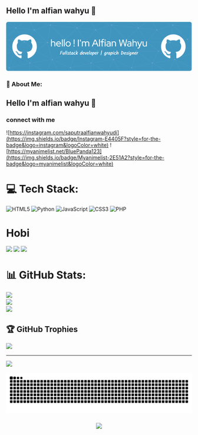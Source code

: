 ## Hello I'm alfian wahyu 👋

![anime](img/github-header-image.png)


<!-- 🔭 I’m currently working on **@wpucourse**
🌱 I’m currently learning [**laravel** ](https://laravel.com)Framework
😸😸😸

##### Skills

<img src="https://img.shields.io/badge/HTML5-E34F26?style=for-the-badge&logo=html5&logoColor=white" />
<img src="https://img.shields.io/badge/CSS3-1572B6?style=for-the-badge&logo=css3&logoColor=white" />
<img src="https://img.shields.io/badge/JavaScript-323330?style=for-the-badge&logo=javascript&logoColor=F7DF1E" />
<img src="https://img.shields.io/badge/PHP-777BB4?style=for-the-badge&logo=php&logoColor=white" />
<img src="https://img.shields.io/badge/Python-FFD43B?style=for-the-badge&logo=python&logoColor=blue" />
<img src="https://img.shields.io/badge/Laravel-FF2D20?style=for-the-badge&logo=laravel&logoColor=white" />

##### Hobi
<img src="https://img.shields.io/badge/Valorant-fa4454?style=for-the-badge&logo=valorant&logoColor=white" />
<img src="https://img.shields.io/badge/Steam-000000?style=for-the-badge&logo=steam&logoColor=white" />
<img src="https://img.shields.io/badge/Riot_Games-D32936?style=for-the-badge&logo=riot-games&logoColor=white" />

##### connect with me
![https://instagram.com/saputraalfianwahyudi](https://img.shields.io/badge/Instagram-E4405F?style=for-the-badge&logo=instagram&logoColor=white) ![https://myanimelist.net/BluePanda123](https://img.shields.io/badge/Myanimelist-2E51A2?style=for-the-badge&logo=myanimelist&logoColor=white)

<p align="center">
  <a href="https://skillicons.dev">
    <img src="https://skillicons.dev/icons?i=js,html,css,react,figma,arduino,au,discord" />
  </a>
</p>

##### my Github stats
![mikuheme's GitHub stats](https://github-readme-stats.vercel.app/api?username=mikuhime12&show_icons=true&theme=radical)





![good](https://media0.giphy.com/media/v1.Y2lkPTc5MGI3NjExNGZoMXN6cDhvNWk5cWU5ZjJnZWVjMHRhdnU2bnU5enRsbGozZTZ2MCZlcD12MV9pbnRlcm5hbF9naWZfYnlfaWQmY3Q9Zw/ErZ8hv5eO92JW/giphy.gif) -->


### 💫 About Me:
## Hello I'm alfian wahyu 👋


 ### connect with me
![https://instagram.com/saputraalfianwahyudi](https://img.shields.io/badge/Instagram-E4405F?style=for-the-badge&logo=instagram&logoColor=white) ![https://myanimelist.net/BluePanda123](https://img.shields.io/badge/Myanimelist-2E51A2?style=for-the-badge&logo=myanimelist&logoColor=white) 

# 💻 Tech Stack:
![HTML5](https://img.shields.io/badge/html5-%23E34F26.svg?style=for-the-badge&logo=html5&logoColor=white) ![Python](https://img.shields.io/badge/python-3670A0?style=for-the-badge&logo=python&logoColor=ffdd54) ![JavaScript](https://img.shields.io/badge/javascript-%23323330.svg?style=for-the-badge&logo=javascript&logoColor=%23F7DF1E) ![CSS3](https://img.shields.io/badge/css3-%231572B6.svg?style=for-the-badge&logo=css3&logoColor=white) ![PHP](https://img.shields.io/badge/php-%23777BB4.svg?style=for-the-badge&logo=php&logoColor=white)

# Hobi
<img src="https://img.shields.io/badge/Valorant-fa4454?style=for-the-badge&logo=valorant&logoColor=white" />
<img src="https://img.shields.io/badge/Steam-000000?style=for-the-badge&logo=steam&logoColor=white" />
<img src="https://img.shields.io/badge/Riot_Games-D32936?style=for-the-badge&logo=riot-games&logoColor=white" />

# 📊 GitHub Stats:
![](https://github-readme-stats.vercel.app/api?username=mikuhime12&theme=radical&hide_border=false&include_all_commits=false&count_private=false)<br/>
![](https://nirzak-streak-stats.vercel.app/?user=mikuhime12&theme=radical&hide_border=false)<br/>
![](https://github-readme-stats.vercel.app/api/top-langs/?username=mikuhime12&theme=radical&hide_border=false&include_all_commits=false&count_private=false&layout=compact)

## 🏆 GitHub Trophies
![](https://github-profile-trophy.vercel.app/?username=mikuhime12&theme=radical&no-frame=false&no-bg=true&margin-w=4)

---
[![](https://visitcount.itsvg.in/api?id=mikuhime12&icon=0&color=0)](https://visitcount.itsvg.in)

<img src="https://raw.githubusercontent.com/mikuhime12/mikuhime12/output/snake.svg" alt="Snake animation" />

###

<div align="center">
  <img height="300" src="https://media3.giphy.com/media/v1.Y2lkPTc5MGI3NjExdndleGZnaGtsdTFzdGk2c3BxMWdhMWJwajNlN25zdTVyNzB3dnozeCZlcD12MV9pbnRlcm5hbF9naWZfYnlfaWQmY3Q9Zw/a6pzK009rlCak/giphy.gif"  />
</div>


<!-- Proudly created with GPRM ( https://gprm.itsvg.in ) -->